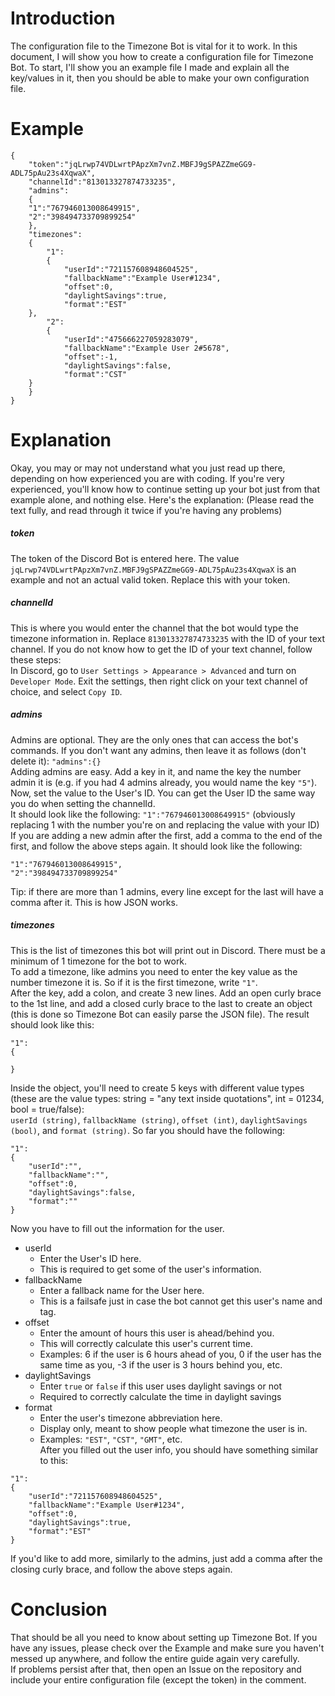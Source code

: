 # Introduction
The configuration file to the Timezone Bot is vital for it to work. In this document, I will show you how to create a configuration file for Timezone Bot. To start, I'll show you an example file I made and explain all the key/values in it, then you should be able to make your own configuration file.
# Example
```
{
    "token":"jqLrwp74VDLwrtPApzXm7vnZ.MBFJ9gSPAZZmeGG9-ADL75pAu23s4XqwaX",
    "channelId":"813013327874733235",
    "admins":
    {
	"1":"767946013008649915",
	"2":"398494733709899254"
    },
    "timezones":
    {
        "1":
        {
            "userId":"721157608948604525",
            "fallbackName":"Example User#1234",
            "offset":0,
            "daylightSavings":true,
            "format":"EST"
	},
        "2":
        {
            "userId":"475666227059283079",
            "fallbackName":"Example User 2#5678",
            "offset":-1,
            "daylightSavings":false,
            "format":"CST"
	}
    }
}
```
# Explanation
Okay, you may or may not understand what you just read up there, depending on how experienced you are with coding. If you're very experienced, you'll know how to continue setting up your bot just from that example alone, and nothing else. Here's the explanation: (Please read the text fully, and read through it twice if you're having any problems)
##### token
The token of the Discord Bot is entered here. The value `jqLrwp74VDLwrtPApzXm7vnZ.MBFJ9gSPAZZmeGG9-ADL75pAu23s4XqwaX` is an example and not an actual valid token. Replace this with your token.
##### channelId
This is where you would enter the channel that the bot would type the timezone information in. Replace `813013327874733235` with the ID of your text channel. If you do not know how to get the ID of your text channel, follow these steps: <br>
In Discord, go to `User Settings > Appearance > Advanced` and turn on `Developer Mode`. Exit the settings, then right click on your text channel of choice, and select `Copy ID`.
##### admins
Admins are optional. They are the only ones that can access the bot's commands. If you don't want any admins, then leave it as follows (don't delete it): `"admins":{}` <br>
Adding admins are easy. Add a key in it, and name the key the number admin it is (e.g. if you had 4 admins already, you would name the key `"5"`). Now, set the value to the User's ID. You can get the User ID the same way you do when setting the channelId. <br>
It should look like the following: `"1":"767946013008649915"` (obviously replacing 1 with the number you're on and replacing the value with your ID) <br>
If you are adding a new admin after the first, add a comma to the end of the first, and follow the above steps again. It should look like the following:
```
"1":"767946013008649915",
"2":"398494733709899254"
```
Tip: if there are more than 1 admins, every line except for the last will have a comma after it. This is how JSON works.
##### timezones
This is the list of timezones this bot will print out in Discord. There must be a minimum of 1 timezone for the bot to work. <br>
To add a timezone, like admins you need to enter the key value as the number timezone it is. So if it is the first timezone, write `"1"`. <br>
After the key, add a colon, and create 3 new lines. Add an open curly brace to the 1st line, and add a closed curly brace to the last to create an object (this is done so Timezone Bot can easily parse the JSON file). The result should look like this:
```
"1":
{

}
```
Inside the object, you'll need to create 5 keys with different value types (these are the value types: string = "any text inside quotations", int = 01234, bool = true/false): <br>
`userId (string)`, `fallbackName (string)`, `offset (int)`, `daylightSavings (bool)`, and `format (string)`. So far you should have the following:
```
"1":
{
	"userId":"",
	"fallbackName":"",
	"offset":0,
	"daylightSavings":false,
	"format":""
}
```
Now you have to fill out the information for the user.
* userId
  * Enter the User's ID here.
  * This is required to get some of the user's information.
* fallbackName
  * Enter a fallback name for the User here.
  * This is a failsafe just in case the bot cannot get this user's name and tag.
* offset
  * Enter the amount of hours this user is ahead/behind you.
  * This will correctly calculate this user's current time.
  * Examples: 6 if the user is 6 hours ahead of you, 0 if the user has the same time as you, -3 if the user is 3 hours behind you, etc.
* daylightSavings
  * Enter `true` or `false` if this user uses daylight savings or not
  * Required to correctly calculate the time in daylight savings
* format
  * Enter the user's timezone abbreviation here.
  * Display only, meant to show people what timezone the user is in.
  * Examples: `"EST"`, `"CST"`, `"GMT"`, etc. <br>
After you filled out the user info, you should have something similar to this:
```
"1":
{
	"userId":"721157608948604525",
	"fallbackName":"Example User#1234",
	"offset":0,
	"daylightSavings":true,
	"format":"EST"
}
```
If you'd like to add more, similarly to the admins, just add a comma after the closing curly brace, and follow the above steps again.

# Conclusion
That should be all you need to know about setting up Timezone Bot. If you have any issues, please check over the Example and make sure you haven't messed up anywhere, and follow the entire guide again very carefully. <br>
If problems persist after that, then open an Issue on the repository and include your entire configuration file (except the token) in the comment.

